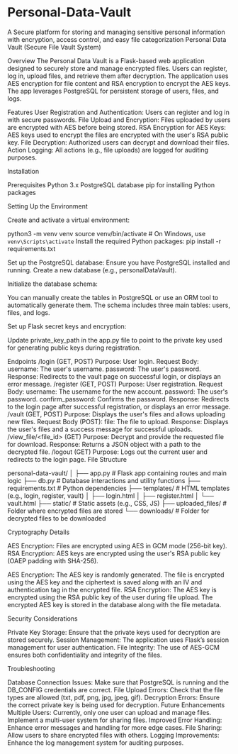 # Personal-Data-Vault
A Secure platform for storing and managing sensitive personal information with encryption, access control, and easy file categorization
Personal Data Vault (Secure File Vault System)

Overview
The Personal Data Vault is a Flask-based web application designed to securely store and manage encrypted files. Users can register, log in, upload files, and retrieve them after decryption. The application uses AES encryption for file content and RSA encryption to encrypt the AES keys. The app leverages PostgreSQL for persistent storage of users, files, and logs.

Features
User Registration and Authentication: Users can register and log in with secure passwords.
File Upload and Encryption: Files uploaded by users are encrypted with AES before being stored.
RSA Encryption for AES Keys: AES keys used to encrypt the files are encrypted with the user's RSA public key.
File Decryption: Authorized users can decrypt and download their files.
Action Logging: All actions (e.g., file uploads) are logged for auditing purposes.

Installation

Prerequisites
Python 3.x
PostgreSQL database
pip for installing Python packages

Setting Up the Environment

Create and activate a virtual environment:

python3 -m venv venv
source venv/bin/activate  # On Windows, use `venv\Scripts\activate`
Install the required Python packages:
pip install -r requirements.txt

Set up the PostgreSQL database:
Ensure you have PostgreSQL installed and running.
Create a new database (e.g., personalDataVault).

Initialize the database schema:

You can manually create the tables in PostgreSQL or use an ORM tool to automatically generate them. The schema includes three main tables: users, files, and logs.

Set up Flask secret keys and encryption:

Update private_key_path in the app.py file to point to the private key used for generating public keys during registration.


Endpoints
/login (GET, POST)
Purpose: User login.
Request Body:
username: The user's username.
password: The user's password.
Response: Redirects to the vault page on successful login, or displays an error message.
/register (GET, POST)
Purpose: User registration.
Request Body:
username: The username for the new account.
password: The user's password.
confirm_password: Confirms the password.
Response: Redirects to the login page after successful registration, or displays an error message.
/vault (GET, POST)
Purpose: Displays the user's files and allows uploading new files.
Request Body (POST):
file: The file to upload.
Response: Displays the user's files and a success message for successful uploads.
/view_file/<file_id> (GET)
Purpose: Decrypt and provide the requested file for download.
Response: Returns a JSON object with a path to the decrypted file.
/logout (GET)
Purpose: Logs out the current user and redirects to the login page.
File Structure

personal-data-vault/
│
├── app.py                # Flask app containing routes and main logic
├── db.py                 # Database interactions and utility functions
├── requirements.txt      # Python dependencies
├── templates/            # HTML templates (e.g., login, register, vault)
│   ├── login.html
│   ├── register.html
│   └── vault.html
├── static/               # Static assets (e.g., CSS, JS)
├── uploaded_files/       # Folder where encrypted files are stored
└── downloads/            # Folder for decrypted files to be downloaded

Cryptography Details

AES Encryption: Files are encrypted using AES in GCM mode (256-bit key).
RSA Encryption: AES keys are encrypted using the user's RSA public key (OAEP padding with SHA-256).

AES Encryption:
The AES key is randomly generated.
The file is encrypted using the AES key and the ciphertext is saved along with an IV and authentication tag in the encrypted file.
RSA Encryption:
The AES key is encrypted using the RSA public key of the user during file upload.
The encrypted AES key is stored in the database along with the file metadata.

Security Considerations

Private Key Storage: Ensure that the private keys used for decryption are stored securely.
Session Management: The application uses Flask’s session management for user authentication.
File Integrity: The use of AES-GCM ensures both confidentiality and integrity of the files.

Troubleshooting

Database Connection Issues: Make sure that PostgreSQL is running and the DB_CONFIG credentials are correct.
File Upload Errors: Check that the file types are allowed (txt, pdf, png, jpg, jpeg, gif).
Decryption Errors: Ensure the correct private key is being used for decryption.
Future Enhancements
Multiple Users: Currently, only one user can upload and manage files. Implement a multi-user system for sharing files.
Improved Error Handling: Enhance error messages and handling for more edge cases.
File Sharing: Allow users to share encrypted files with others.
Logging Improvements: Enhance the log management system for auditing purposes.
